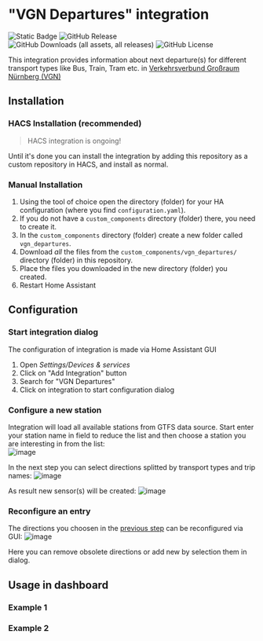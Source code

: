 # "VGN Departures" integration

![Static Badge](https://img.shields.io/badge/code_owner-alex--jung-green)
![GitHub Release](https://img.shields.io/github/v/release/alex-jung/home-assistant-vgn-component)
![GitHub Downloads (all assets, all releases)](https://img.shields.io/github/downloads/alex-jung/home-assistant-vgn-component/total)
![GitHub License](https://img.shields.io/github/license/alex-jung/home-assistant-vgn-component)

This integration provides information about next departure(s) for different transport types like Bus, Train, Tram etc. in [Verkehrsverbund Großraum Nürnberg (VGN)](http://www.vgn.de)

## Installation

### HACS Installation (recommended)

> HACS integration is ongoing!

Until it's done you can install the integration by adding this repository as a custom repository in HACS, and install as normal.

### Manual Installation

1. Using the tool of choice open the directory (folder) for your HA configuration (where you find `configuration.yaml`).
1. If you do not have a `custom_components` directory (folder) there, you need to create it.
1. In the `custom_components` directory (folder) create a new folder called `vgn_departures`.
1. Download _all_ the files from the `custom_components/vgn_departures/` directory (folder) in this repository.
1. Place the files you downloaded in the new directory (folder) you created.
1. Restart Home Assistant

## Configuration
### Start integration dialog
The configuration of integration is made via Home Assistant GUI
1. Open _Settings/Devices & services_
2. Click on "Add Integration" button
3. Search for "VGN Departures"
4. Click on integration to start configuration dialog

### Configure a new station
Integration will load all available stations from GTFS data source. 
Start enter your station name in field to reduce the list and then choose a station you are interesting in from the list:\
![image](https://github.com/user-attachments/assets/e65635ec-2bc6-4eba-b73d-7b476bea1049)

In the next step you can select directions splitted by transport types and trip names:
![image](https://github.com/user-attachments/assets/96f402dd-a5c6-44d2-ad61-677adf38f7fe)

As result new sensor(s) will be created:
![image](https://github.com/user-attachments/assets/39ca6db8-8660-410d-9e2b-e4a92e055609)

### Reconfigure an entry
The directions you choosen in the [previous step](#Configure-a-new-station) can be reconfigured via GUI:
![image](https://github.com/user-attachments/assets/03864ffd-2420-4ca0-97e8-03d64f0189ae)

Here you can remove obsolete directions or add new by selection them in dialog.

## Usage in dashboard

### Example 1

### Example 2
